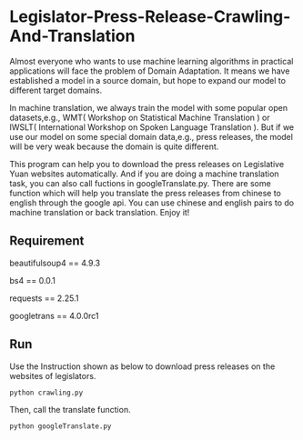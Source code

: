 # Legislator-Press-Release-Crawling-And-Translation

  Almost everyone who wants to use machine learning algorithms in practical applications will face the problem of Domain Adaptation. It means we have established a model in a  source domain, but hope to expand our model to different target domains.

  In machine translation, we always train the model with some popular open datasets,e.g., WMT( Workshop on Statistical Machine Translation ) or IWSLT( International Workshop on Spoken Language Translation ). But if we use our model on some special domain data,e.g., press releases, the model will be very weak because the domain is quite different. 

  This program can help you to download the press releases on Legislative Yuan websites automatically. And if you are doing a machine translation task, you can also call fuctions in googleTranslate.py. There are some function which will help you translate the press releases from chinese to english through the google api. You can use chinese and english  pairs to do machine translation or back translation. Enjoy it!


## Requirement

beautifulsoup4 == 4.9.3

bs4 == 0.0.1

requests == 2.25.1

googletrans == 4.0.0rc1

## Run

Use the Instruction shown as below to download press releases on the websites of legislators.

```sh
python crawling.py
```

Then, call the translate function. 

```sh
python googleTranslate.py
```
